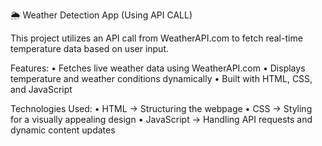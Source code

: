   🌦 Weather Detection App (Using API CALL) 

This project utilizes an API call from WeatherAPI.com to fetch real-time temperature data based on user input.

Features:
	•	Fetches live weather data using WeatherAPI.com
	•	Displays temperature and weather conditions dynamically
	•	Built with HTML, CSS, and JavaScript

Technologies Used:
	•	HTML → Structuring the webpage
	•	CSS → Styling for a visually appealing design
	•	JavaScript → Handling API requests and dynamic content updates
